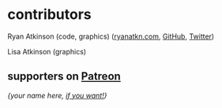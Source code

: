 # contributors

Ryan Atkinson (code, graphics) ([ryanatkn.com](https://ryanatkn.com), [GitHub](https://github.com/ryanatkn), [Twitter](https://twitter.com/ryanatkn))

Lisa Atkinson (graphics)

## supporters on [Patreon](https://patreon.com/ryanatkn)

_{your name here, [if you want!](https://patreon.com/ryanatkn)}_
